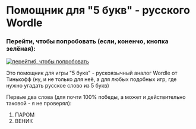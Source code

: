 ﻿# Помощник для "5 букв" - русского Wordle 

### Перейти, чтобы попробовать (если, коненчо, кнопка зелёная):

[![перейтиб, чтобы попробовать](https://img.shields.io/website?style=plastic&url=https%3A%2F%2Fauzmit.github.io%2FMy_helper-for-russian-Wordle%2F)](https://auzmit.github.io/My_helper-for-russian-Wordle/)

Это помощник для игры "5 букв" - рускоязычный аналог Wordle от Тинькофф (ну, и не только для неё, а для любых подобных игр, где нужно угадать русское слово из 5 букв)

Первые два слова (для почти 100% победы, а может и действительно таковой - я не проверял):
1) ПАРОМ
2) ВЕНИК
